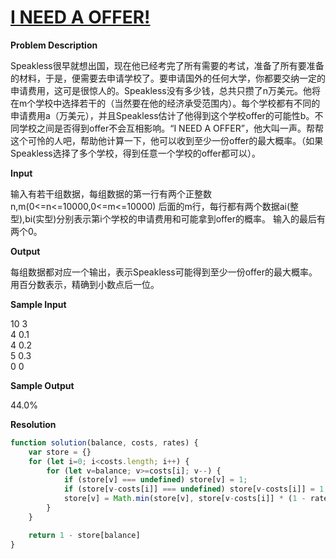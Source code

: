 # [I NEED A OFFER!](http://acm.hdu.edu.cn/showproblem.php?pid=2546)

**Problem Description**

Speakless很早就想出国，现在他已经考完了所有需要的考试，准备了所有要准备的材料，于是，便需要去申请学校了。要申请国外的任何大学，你都要交纳一定的申请费用，这可是很惊人的。Speakless没有多少钱，总共只攒了n万美元。他将在m个学校中选择若干的（当然要在他的经济承受范围内）。每个学校都有不同的申请费用a（万美元），并且Speakless估计了他得到这个学校offer的可能性b。不同学校之间是否得到offer不会互相影响。“I NEED A OFFER”，他大叫一声。帮帮这个可怜的人吧，帮助他计算一下，他可以收到至少一份offer的最大概率。（如果Speakless选择了多个学校，得到任意一个学校的offer都可以）。

**Input**

输入有若干组数据，每组数据的第一行有两个正整数n,m(0<=n<=10000,0<=m<=10000) 
后面的m行，每行都有两个数据ai(整型),bi(实型)分别表示第i个学校的申请费用和可能拿到offer的概率。 
输入的最后有两个0。

**Output**

每组数据都对应一个输出，表示Speakless可能得到至少一份offer的最大概率。用百分数表示，精确到小数点后一位。

**Sample Input**

10 3<br>
4 0.1<br>
4 0.2<br>
5 0.3<br>
0 0

**Sample Output**

44.0%

**Resolution**

```javascript
function solution(balance, costs, rates) {
    var store = {}
    for (let i=0; i<costs.length; i++) {
        for (let v=balance; v>=costs[i]; v--) {
            if (store[v] === undefined) store[v] = 1;
            if (store[v-costs[i]] === undefined) store[v-costs[i]] = 1;
            store[v] = Math.min(store[v], store[v-costs[i]] * (1 - rates[i]))
        }
    }

    return 1 - store[balance]
}
```